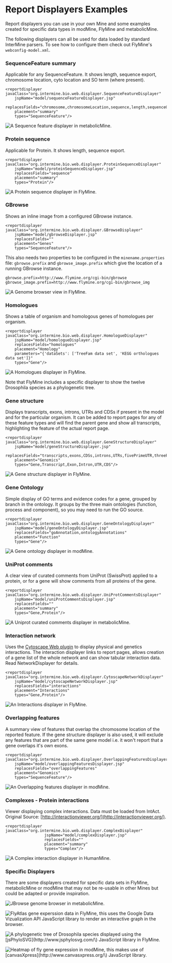 # Report Displayers Examples

Report displayers you can use in your own Mine and some examples created for specific data types in modMine, FlyMine and metabolicMine.

The following displayers can all be used for data loaded by standard InterMine parsers. To see how to configure them check out FlyMine's `webconfig-model.xml`.

### SequenceFeature summary

Applicable for any SequenceFeature. It shows length, sequence export, chromosome location, cyto location and SO term \(where present\).

```markup
<reportdisplayer javaClass="org.intermine.bio.web.displayer.SequenceFeatureDisplayer"
    jspName="model/sequenceFeatureDisplayer.jsp"
    replacesFields="chromosome,chromosomeLocation,sequence,length,sequenceOntologyTerm,locations,cytoLocation"
    placement="summary"
    types="SequenceFeature"/>
```

![A Sequence feature displayer in metabolicMine.](../../../.gitbook/assets/sequence_feature_displayer.png)

### Protein sequence

Applicable for Protein. It shows length, sequence export.

```markup
<reportdisplayer javaClass="org.intermine.bio.web.displayer.ProteinSequenceDisplayer"
    jspName="model/proteinSequenceDisplayer.jsp"
    replacesFields="sequence"
    placement="summary"
    types="Protein"/>
```

![A Protein sequence displayer in FlyMine.](../../../.gitbook/assets/protein_sequence_displayer.png)

### GBrowse

Shows an inline image from a configured GBrowse instance.

```markup
<reportdisplayer javaClass="org.intermine.bio.web.displayer.GBrowseDisplayer"
    jspName="model/gbrowseDisplayer.jsp"
    replacesFields=""
    placement="Genes"
    types="SequenceFeature"/>
```

This also needs two properties to be configured in the `minename.properties` file: `gbrowse.prefix` and `gbrowse_image.prefix` which give the location of a running GBrowse instance.

```text
gbrowse.prefix=http://www.flymine.org/cgi-bin/gbrowse
gbrowse_image.prefix=http://www.flymine.org/cgi-bin/gbrowse_img
```

![A Genome browser view in FlyMine.](../../../.gitbook/assets/gbrowse_displayer.png)

### Homologues

Shows a table of organism and homologous genes of homologues per organism.

```markup
<reportdisplayer javaClass="org.intermine.bio.web.displayer.HomologueDisplayer"
    jspName="model/homologueDisplayer.jsp"
    replacesFields="homologues"
    placement="Homology"
    parameters="{'dataSets': ['TreeFam data set', 'KEGG orthologues data set']}"
    types="Gene"/>
```

![A Homologues displayer in FlyMine.](../../../.gitbook/assets/homologues_displayer.png)

Note that FlyMine includes a specific displayer to show the twelve Drosophila species as a phylogenetic tree.

### Gene structure

Displays transcripts, exons, introns, UTRs and CDSs if present in the model and for the particular organism. It can be added to report pages for any of these feature types and will find the parent gene and show all transcripts, highlighting the feature of the actual report page.

```markup
<reportdisplayer javaClass="org.intermine.bio.web.displayer.GeneStructureDisplayer"
    jspName="model/geneStructureDisplayer.jsp"
    replacesFields="transcripts,exons,CDSs,introns,UTRs,fivePrimeUTR,threePrimeUTR"
    placement="Genomics"
    types="Gene,Transcript,Exon,Intron,UTR,CDS"/>
```

![A Gene structure displayer in FlyMine.](../../../.gitbook/assets/gene_structure_displayer.png)

### Gene Ontology

Simple display of GO terms and evidence codes for a gene, grouped by branch in the ontology. It groups by the three main ontologies \(function, process and component\), so you may need to run the GO source.

```markup
<reportdisplayer javaClass="org.intermine.bio.web.displayer.GeneOntologyDisplayer"
    jspName="model/geneOntologyDisplayer.jsp"
    replacesFields="goAnnotation,ontologyAnnotations"
    placement="Function"
    types="Gene"/>
```

![A Gene ontology displayer in modMine.](../../../.gitbook/assets/go_displayer.png)

### UniProt comments

A clear view of curated comments from UniProt \(SwissProt\) applied to a protein, or for a gene will show comments from all proteins of the gene.

```markup
<reportdisplayer javaClass="org.intermine.bio.web.displayer.UniProtCommentsDisplayer"
    jspName="model/uniProtCommentsDisplayer.jsp"
    replacesFields=""
    placement="summary"
    types="Gene,Protein"/>
```

![A Uniprot curated comments displayer in metabolicMine.](../../../.gitbook/assets/uniprot_comments_displayer.png)

### Interaction network

Uses the [Cytoscape Web plugin](http://cytoscapeweb.cytoscape.org/) to display physical and genetics interactions. The interaction displayer links to report pages, allows creation of a gene list of the whole network and can show tabular interaction data. Read NetworkDisplayer for details.

```markup
<reportdisplayer javaClass="org.intermine.bio.web.displayer.CytoscapeNetworkDisplayer"
    jspName="model/cytoscapeNetworkDisplayer.jsp"
    replacesFields="interactions"
    placement="Interactions"
    types="Gene,Protein"/>
```

![An Interactions displayer in FlyMine.](../../../.gitbook/assets/interactions_displayer.png)

### Overlapping features

A summary view of features that overlap the chromosome location of the reported feature. If the gene structure displayer is also used, it will exclude any features that are part of the same gene model i.e. it won't report that a gene overlaps it's own exons.

```markup
<reportdisplayer javaClass="org.intermine.bio.web.displayer.OverlappingFeaturesDisplayer"
    jspName="model/overlappingFeaturesDisplayer.jsp"
    replacesFields="overlappingFeatures"
    placement="Genomics"
    types="SequenceFeature"/>
```

![An Overlapping features displayer in modMine.](../../../.gitbook/assets/overlapping_features_displayer.png)

### Complexes - Protein interactions

Viewer displaying complex interactions. Data must be loaded from IntAct. Original Source: [http://interactionviewer.org/](http://interactionviewer.org/).

```markup
<reportdisplayer javaClass="org.intermine.bio.web.displayer.ComplexDisplayer"
                 jspName="model/complexDisplayer.jsp"
                 replacesFields=""
                 placement="summary"
                 types="Complex"/>
```

![A Complex interaction displayer in HumanMine.](../../../.gitbook/assets/complex-viewer.png)

### Specific Displayers

There are some displayers created for specific data sets in FlyMine, metabolicMine or modMine that may not be re-usable in other Mines but could be adapted or provide inspiration.

![JBrowse genome browser in metabolicMine.](../../../.gitbook/assets/jBrowse_displayer.png)

![FlyAtlas gene experssion data in FlyMine, this uses the Google Data Vizualization API JavaScript library to render an interactive graph in the browser.](../../../.gitbook/assets/FlyAtlas_expression_displayer.png)

![A phylogenetic tree of Drosophila species displayed using the \[jsPhyloSVG\]\(http://www.jsphylosvg.com/\) JavaScript library in FlyMine.](../../../.gitbook/assets/drosophila_homology_displayer.png)

![Heatmap of fly gene expression in modMine, this makes use of \[canvasXpress\]\(http://www.canvasxpress.org/\) JavaScript library.](../../../.gitbook/assets/modMine-heatmap.png)

